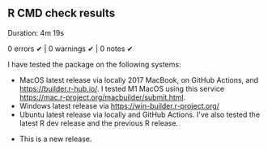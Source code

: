 ## R CMD check results

Duration: 4m 19s

0 errors ✔ | 0 warnings ✔ | 0 notes ✔

I have tested the package on the following systems:
- MacOS latest release via locally 2017 MacBook, on GitHub Actions, and https://builder.r-hub.io/. I tested M1 MacOS using this service https://mac.r-project.org/macbuilder/submit.html.
- Windows latest release via https://win-builder.r-project.org/
- Ubuntu latest release via locally and GitHub Actions. I've also tested the latest R dev release and the previous R release.

* This is a new release.
